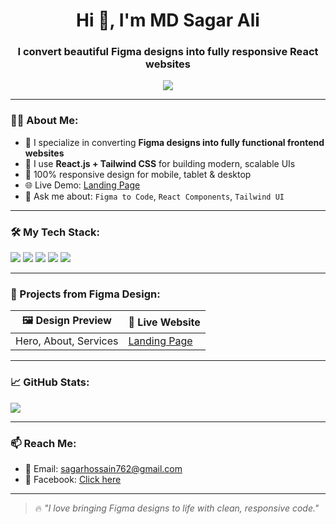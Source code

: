 <h1 align="center">Hi 👋, I'm MD Sagar Ali</h1>
<h3 align="center">I convert beautiful Figma designs into fully responsive React websites</h3>

<p align="center">
  <img src="https://readme-typing-svg.demolab.com?font=Fira+Code&pause=1000&center=true&vCenter=true&multiline=true&width=600&lines=Figma+to+Code+Expert+%7C+Frontend+Developer;HTML+%7C+Tailwind+CSS+%7C+React.js;Clean+UI+%7C+Responsive+Design+%7C+Pixel+Perfect" />
</p>

---

### 👨‍💻 About Me:

- 🎯 I specialize in converting **Figma designs into fully functional frontend websites**
- 🧩 I use **React.js + Tailwind CSS** for building modern, scalable UIs
- 📱 100% responsive design for mobile, tablet & desktop
- 🌐 Live Demo: [Landing Page](https://683eb83fb2895c5fc4064482--jovial-druid-dabeec.netlify.app/)
- 💬 Ask me about: `Figma to Code`, `React Components`, `Tailwind UI`

---

### 🛠️ My Tech Stack:

<p align="left">
  <img src="https://img.shields.io/badge/React-20232A?style=for-the-badge&logo=react&logoColor=61DAFB" />
  <img src="https://img.shields.io/badge/Tailwind_CSS-38B2AC?style=for-the-badge&logo=tailwind-css&logoColor=white" />
  <img src="https://img.shields.io/badge/HTML5-e34c26?style=for-the-badge&logo=html5&logoColor=white" />
  <img src="https://img.shields.io/badge/CSS3-264de4?style=for-the-badge&logo=css3&logoColor=white" />
  <img src="https://img.shields.io/badge/Figma-000000?style=for-the-badge&logo=figma&logoColor=white" />
</p>

---

### 🚀 Projects from Figma Design:

| 🖼️ Design Preview | 🔗 Live Website |
|------------------|----------------|
| Hero, About, Services | [Landing Page](https://683eb83fb2895c5fc4064482--jovial-druid-dabeec.netlify.app/) |

---

### 📈 GitHub Stats:

<p align="left">
  <img src="https://github-readme-stats.vercel.app/api?username=MDSagarAli762&show_icons=true&theme=tokyonight" />
</p>

---

### 📫 Reach Me:

- 📩 Email: sagarhossain762@gmail.com  
- 📘 Facebook: [Click here](https://www.facebook.com/share/19ek3Fjkg2/)

---

> 🔥 *"I love bringing Figma designs to life with clean, responsive code."*

